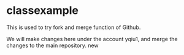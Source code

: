 # classexample

This is used to try fork and merge function of Github.

We will make changes here under the account yqiu1, and merge the changes to the main repository.
new

